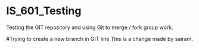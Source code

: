 # IS_601_Testing
Testing the GIT repository and using Git to merge / fork group work.

#Trying to create a new branch in GIT line
This is a change made by sairam.
